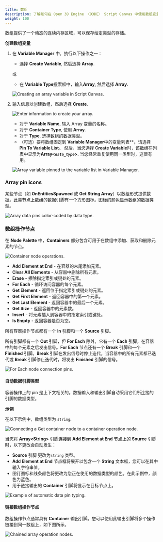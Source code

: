 ```yaml
---
title: 数组
description: 了解如何在 Open 3D Engine （O3DE） Script Canvas 中使用数组变量类型。
weight: 100
---
```


数组提供了一个动态的连续内存区域，可以保存给定类型的存储。

**创建数组变量**

1. 在 **Variable Manager** 中，执行以下操作之一：
    * 选择 **Create Variable**, 然后选择 **Array**.

    或

    * 在 **Variable Type**搜索框中，输入**Array**, 然后选择 **Array**.

    ![Creating an array variable in Script Canvas.](/images/user-guide/scripting/script-canvas/variable-array-containers-1.png)

1. 输入信息以创建数组，然后选择 **Create**.

    ![Enter information to create your array.](/images/user-guide/scripting/script-canvas/variable-array-containers-2.png)

    * 对于 **Variable Name**, 输入 Array 变量的名称。
    * 对于 **Container Type**, 使用 **Array**.
    * 对于 **Type**, 选择数组的数据类型。
    * （可选）要将数组固定到 **Variable Manager**中的变量列表**，请选择 **Pin To Variable List**。 然后，当您选择 **Create Variable**时，该数组在列表中显示为**Array<_`data_type`_>**. 当您经常重复使用同一类型时，这很有用。

    ![Array variable pinned to the variable list in Variable Manager.](/images/user-guide/scripting/script-canvas/variable-array-containers-3.png)

### Array pin icons

某些节点（如 **OnEntitiesSpawned** 或 **Get String Array**）以数组形式提供数据。此类节点上数组的数据引脚有一个方形图标。图标的颜色显示数组的数据类型。

![Array data pins color-coded by data type.](/images/user-guide/scripting/script-canvas/variable-array-containers-4.png)

### 数组操作节点

在 **Node Palette** 中，**Containers** 部分包含可用于在数组中添加、获取和删除元素的节点。

![Container node operations.](/images/user-guide/scripting/script-canvas/variable-array-containers-5.png)

* **Add Element at End** - 在容器的末尾添加元素。
* **Clear All Elements** - 从容器中删除所有元素。
* **Erase** - 擦除指定索引或键处的元素。
* **For Each** - 循环访问容器的每个元素。
* **Get Element** - 返回位于指定索引或键处的元素。
* **Get First Element** - 返回容器中的第一个元素。
* **Get Last Element** - 返回容器中的最后一个元素。
* **Get Size** - 返回容器中的元素数。
* **Insert** - 将元素插入到容器中的指定索引或键处。
* **Is Empty** - 返回容器是否为空。

所有容器操作节点都有一个 **In** 引脚和一个 **Source** 引脚。

所有引脚都有一个 **Out** 引脚，但 **For Each** 除外，它有一个 **Each** 引脚，在容器中的每个元素之后发出信号。**For Each** 节点还有一个 **Break** 引脚和一个 **Finished** 引脚。**Break** 引脚在发出信号时停止迭代。当容器中的所有元素都已迭代或 **Break** 引脚停止迭代时，将发出 **Finished** 引脚的信号。

![For Each node connection pins.](/images/user-guide/scripting/script-canvas/variable-array-containers-6.png)

#### 自动数据引脚类型

容器操作上的 pin 是上下文相关的。数据输入和输出引脚自动采用它们所连接的引脚的数据类型。

**示例**

在以下示例中，数组类型为 `string`.

![Connecting a Get container node to a container operation node.](/images/user-guide/scripting/script-canvas/variable-array-containers-7.png)

当您将 **Array\<String\>** 引脚连接到 **Add Element at End** 节点上的 **Source** 引脚时，以下更改会自动发生：

* **Source** 引脚 更改为`string` 类型。
* **Add Element at End** 节点框将展开以包含一个 **String** 文本框，您可以在其中输入字符串值。
* 图钉图标和线条颜色将更改为您正在使用的数据类型的颜色。在此示例中，颜色为蓝色。
* 用于链接输出的 **Container** 引脚将显示在目标节点上。

![Example of automatic data pin typing.](/images/user-guide/scripting/script-canvas/variable-array-containers-8.png)

#### 链接数组操作节点

数组操作节点通常具有 **Container** 输出引脚。您可以使用此输出引脚将多个操作链接到同一数组上，如下图所示。

![Chained array operation nodes.](/images/user-guide/scripting/script-canvas/variable-array-containers-9.png)
